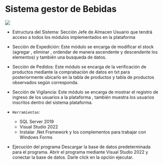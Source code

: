 # **Sistema gestor de Bebidas**
![](https://img.caminofinancial.com/wp-content/uploads/2017/08/05202750/pexels-photo-265087-min-1024x683.jpeg)
* Estructura del Sistema: 
Sección Jefe de Almacen
Usuario que tendrá acceso a todos los módulos implementados en la plataforma

* Sección de Expedición: 
Este módulo se encarga de modificar el stock (agregar , 
eliminar , ordendar de manera ascendente y descendente los elementos)
y también una busqueda de datos.

* Sección  de Pedidos: 
Este módulo se encarga de la verificación de productos mediante la comprabación de datos en txt
para posteriormente ubicarlo en la tabla de productos y tabla de productos observados según corresponda.

* Sección de Vigilancia: 
Este módulo se encarga de mostrar el registro de ingreso de los usuarios a la plataforma , también muestra 
los usuarios inscritos dentro del sistema plataforma.

* `Herramientas`: 
  - SQL Server 2019
  - Visual Studio 2022
  - Instalar .Net Framework y los complementos para trabajar con Windows Forms


* Ejecución del programa
Descargar la base de datos predeterminada para el programa.
Abrir el programa mediante Visual Studio 2022 y conectar la base de datos.
Darle click en la opción ejecutar.

